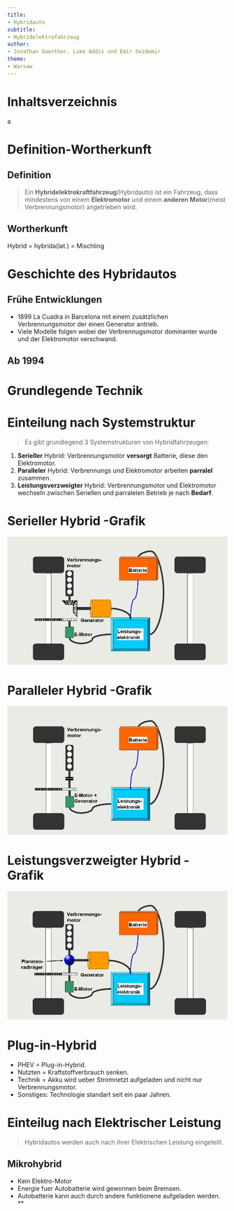 ```yaml
---
title:
- Hybridauto
subtitle:
- Hybridelektrofahrzeug
author:
- Jonathan Guenther, Luke Addis und Emir Oezdemir
theme:
- Warsaw
---
```


# Inhaltsverzeichnis
a


# Definition-Wortherkunft
## Definition

> Ein **Hybridelektrokraftfahrzeug**(Hybridauto) ist ein Fahrzeug, dass mindestens von einem **Elektromotor** und einem **anderen Motor**(meist Verbrennungsmotor) angetrieben wird.


## Wortherkunft

Hybrid = hybrida(lat.) = Mischling

# Geschichte des Hybridautos
## Frühe Entwicklungen

- 1899 La Cuadra in Barcelona mit einem zusätzlichen Verbrennungsmotor der einen Generator antrieb.
- Viele Modelle folgen wobei der Verbrennugsmotor dominanter wurde und der Elektromotor verschwand.


## Ab 1994


# Grundlegende Technik

# Einteilung nach Systemstruktur
> Es gibt grundlegend 3 Systemstrukturen von Hybridfahrzeugen:

1. **Serieller** Hybrid: Verbrennungsmotor **versorgt** Batterie, diese den Elektromotor.
2. **Paralleler** Hybrid: Verbrennungs und Elektromotor arbeiten **parralel** zusammen.
3. **Leistungsverzweigter** Hybrid: Verbrennungsmotor und Elektromotor wechseln zwischen Seriellen und parralelen Betrieb je nach **Bedarf**.

# Serieller Hybrid -Grafik
![Serieller Hybrid](img/serieller.jpg)

# Paralleler Hybrid -Grafik
![Paralleler Hybrid](img/paralleler.jpg)

# Leistungsverzweigter Hybrid - Grafik
![Leistungsverzweigter Hybrid](img/leistungsverzweigter.jpg)

# Plug-in-Hybrid
  - PHEV = Plug-in-Hybrid.
  - Nutzten = Kraftstoffverbrauch senken.
  - Technik = Akku wird ueber Stromnetzt aufgeladen und nicht nur Verbrennungsmotor.
  - Sonstiges: Technologie standart seit ein paar Jahren.

# Einteilug nach Elektrischer Leistung
> Hybridautos werden auch nach ihrer Elektrischen Leistung eingeteilt.
## **Mikro**hybrid 
- Kein Elektro-Motor
- Energie fuer Autobatterie wird gewonnen beim Bremsen.
- Autobatterie kann auch durch andere funktionene aufgeladen werden.
**
